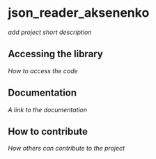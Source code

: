# json_reader_aksenenko

*add project short description*

## Accessing the library

*How to access the code*

## Documentation

*A link to the documentation*

## How to contribute

*How others can contribute to the project*
